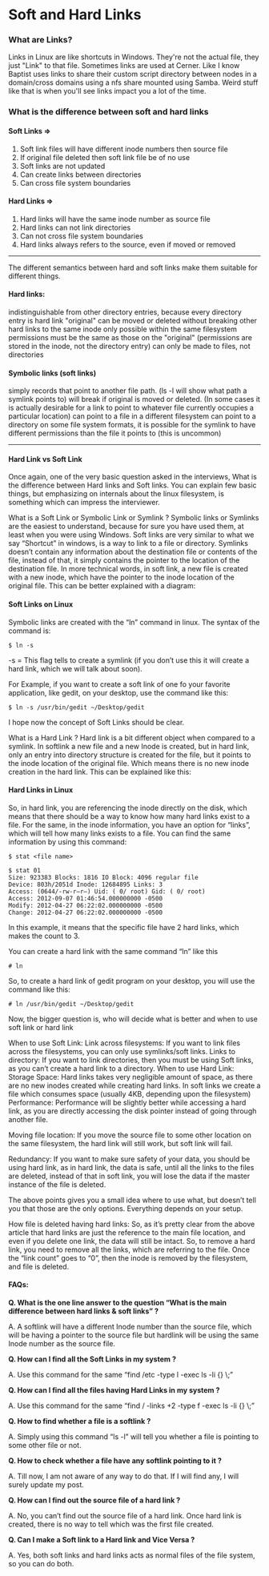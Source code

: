 # Soft and Hard Links

### What are Links?

Links in Linux are like shortcuts in Windows. They're not the actual file, they just "Link" to that file. Sometimes links are used at Cerner. Like I know Baptist uses links to share their custom script directory between nodes in a domain/cross domains using a nfs share mounted using Samba. Weird stuff like that is when you'll see links impact you a lot of the time.&#x20;

### What is the difference between soft and hard links <a href="#what-is-the-difference-between-soft-and-hard-links" id="what-is-the-difference-between-soft-and-hard-links"></a>

#### Soft Links => <a href="#soft-links" id="soft-links"></a>

1. Soft link files will have different inode numbers then source file
2. If original file deleted then soft link file be of no use
3. Soft links are not updated
4. Can create links between directories
5. Can cross file system boundaries

#### Hard Links => <a href="#hard-links" id="hard-links"></a>

1. Hard links will have the same inode number as source file
2. Hard links can not link directories
3. Can not cross file system boundaries
4. Hard links always refers to the source, even if moved or removed

***

The different semantics between hard and soft links make them suitable for different things.

#### Hard links: <a href="#hard-links" id="hard-links"></a>

indistinguishable from other directory entries, because every directory entry is hard link "original" can be moved or deleted without breaking other hard links to the same inode only possible within the same filesystem permissions must be the same as those on the "original" (permissions are stored in the inode, not the directory entry) can only be made to files, not directories

#### Symbolic links (soft links) <a href="#symbolic-links-soft-links" id="symbolic-links-soft-links"></a>

simply records that point to another file path. (ls -l will show what path a symlink points to) will break if original is moved or deleted. (In some cases it is actually desirable for a link to point to whatever file currently occupies a particular location) can point to a file in a different filesystem can point to a directory on some file system formats, it is possible for the symlink to have different permissions than the file it points to (this is uncommon)

***

#### Hard Link vs Soft Link <a href="#hard-link-vs-soft-link" id="hard-link-vs-soft-link"></a>

Once again, one of the very basic question asked in the interviews, What is the difference between Hard links and Soft links. You can explain few basic things, but emphasizing on internals about the linux filesystem, is something which can impress the interviewer.

What is a Soft Link or Symbolic Link or Symlink ? Symbolic links or Symlinks are the easiest to understand, because for sure you have used them, at least when you were using Windows. Soft links are very similar to what we say “Shortcut” in windows, is a way to link to a file or directory. Symlinks doesn’t contain any information about the destination file or contents of the file, instead of that, it simply contains the pointer to the location of the destination file. In more technical words, in soft link, a new file is created with a new inode, which have the pointer to the inode location of the original file. This can be better explained with a diagram:

#### Soft Links on Linux <a href="#soft-links-on-linux" id="soft-links-on-linux"></a>

Symbolic links are created with the “ln” command in linux. The syntax of the command is:

```
$ ln -s
```

\-s = This flag tells to create a symlink (if you don’t use this it will create a hard link, which we will talk about soon).

For Example, if you want to create a soft link of one fo your favorite application, like gedit, on your desktop, use the command like this:

```
$ ln -s /usr/bin/gedit ~/Desktop/gedit
```

I hope now the concept of Soft Links should be clear.

What is a Hard Link ? Hard link is a bit different object when compared to a symlink. In softlink a new file and a new Inode is created, but in hard link, only an entry into directory structure is created for the file, but it points to the inode location of the original file. Which means there is no new inode creation in the hard link. This can be explained like this:

#### Hard Links in Linux <a href="#hard-links-in-linux" id="hard-links-in-linux"></a>

So, in hard link, you are referencing the inode directly on the disk, which means that there should be a way to know how many hard links exist to a file. For the same, in the inode information, you have an option for “links”, which will tell how many links exists to a file. You can find the same information by using this command:

```
$ stat <file name>

$ stat 01
Size: 923383 Blocks: 1816 IO Block: 4096 regular file
Device: 803h/2051d Inode: 12684895 Links: 3
Access: (0644/-rw-r–r–) Uid: ( 0/ root) Gid: ( 0/ root)
Access: 2012-09-07 01:46:54.000000000 -0500
Modify: 2012-04-27 06:22:02.000000000 -0500
Change: 2012-04-27 06:22:02.000000000 -0500
```

In this example, it means that the specific file have 2 hard links, which makes the count to 3.

You can create a hard link with the same command “ln” like this

```
# ln
```

So, to create a hard link of gedit program on your desktop, you will use the command like this:

```
# ln /usr/bin/gedit ~/Desktop/gedit
```

Now, the bigger question is, who will decide what is better and when to use soft link or hard link

When to use Soft Link: Link across filesystems: If you want to link files across the filesystems, you can only use symlinks/soft links. Links to directory: If you want to link directories, then you must be using Soft links, as you can’t create a hard link to a directory. When to use Hard Link: Storage Space: Hard links takes very negligible amount of space, as there are no new inodes created while creating hard links. In soft links we create a file which consumes space (usually 4KB, depending upon the filesystem) Performance: Performance will be slightly better while accessing a hard link, as you are directly accessing the disk pointer instead of going through another file.

Moving file location: If you move the source file to some other location on the same filesystem, the hard link will still work, but soft link will fail.

Redundancy: If you want to make sure safety of your data, you should be using hard link, as in hard link, the data is safe, until all the links to the files are deleted, instead of that in soft link, you will lose the data if the master instance of the file is deleted.

The above points gives you a small idea where to use what, but doesn’t tell you that those are the only options. Everything depends on your setup.

How file is deleted having hard links: So, as it’s pretty clear from the above article that hard links are just the reference to the main file location, and even if you delete one link, the data will still be intact. So, to remove a hard link, you need to remove all the links, which are referring to the file. Once the “link count” goes to “0”, then the inode is removed by the filesystem, and file is deleted.

#### FAQs: <a href="#faqs" id="faqs"></a>

**Q. What is the one line answer to the question “What is the main difference between hard links & soft links” ?**

A. A softlink will have a different Inode number than the source file, which will be having a pointer to the source file but hardlink will be using the same Inode number as the source file.

**Q. How can I find all the Soft Links in my system ?**

A. Use this command for the same “find /etc -type l -exec ls -li {} \\;”

**Q. How can I find all the files having Hard Links in my system ?**

A. Use this command for the same “find / -links +2 -type f -exec ls -li {} \\;”

**Q. How to find whether a file is a softlink ?**

A. Simply using this command “ls -l” will tell you whether a file is pointing to some other file or not.

**Q. How to check whether a file have any softlink pointing to it ?**

A. Till now, I am not aware of any way to do that. If I will find any, I will surely update my post.

**Q. How can I find out the source file of a hard link ?**

A. No, you can’t find out the source file of a hard link. Once hard link is created, there is no way to tell which was the first file created.

**Q. Can I make a Soft link to a Hard link and Vice Versa ?**

A. Yes, both soft links and hard links acts as normal files of the file system, so you can do both.
